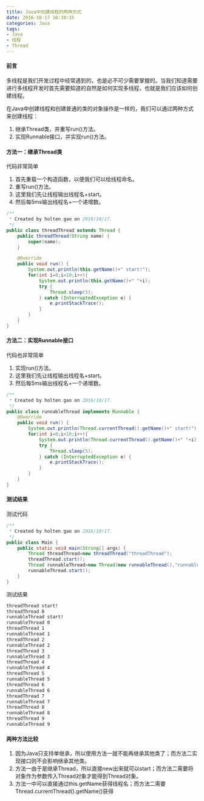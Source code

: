 ```yaml
---
title: Java中创建线程的两种方式
date: 2016-10-17 16:10:15
categories: Java
tags: 
- Java
- 线程
- Thread
---
```


#### 前言
多线程是我们开发过程中经常遇到的，也是必不可少需要掌握的。当我们知道需要进行多线程开发时首先需要知道的自然是如何实现多线程，也就是我们应该如何创建线程。

在Java中创建线程和创建普通的类的对象操作是一样的，我们可以通过两种方式来创建线程：
1. 继承Thread类，并重写run()方法。
2. 实现Runnable接口，并实现run()方法。
<!-- more -->
#### 方法一：继承Thread类
代码非常简单
1. 首先重载一个构造函数，以便我们可以给线程命名。
2. 重写run()方法。
3. 这里我们先让线程输出线程名+start。
4. 然后每5ms输出线程名+一个递增数。

```java
/**
 * Created by holten.gao on 2016/10/17.
 */
public class threadThread extends Thread {
    public threadThread(String name) {
        super(name);
    }

    @Override
    public void run() {
        System.out.println(this.getName()+" start!");
        for(int i=0;i<10;i++){
            System.out.println(this.getName()+" "+i);
            try {
                Thread.sleep(5);
            } catch (InterruptedException e) {
                e.printStackTrace();
            }
        }
    }
}
```

#### 方法二：实现Runnable接口
代码也非常简单
1. 实现run()方法。
2. 这里我们先让线程输出线程名+start。
3. 然后每5ms输出线程名+一个递增数。

```java
/**
 * Created by holten.gao on 2016/10/17.
 */
public class runnableThread implements Runnable {
    @Override
    public void run() {
        System.out.println(Thread.currentThread().getName()+" start!");
        for(int i=0;i<10;i++){
            System.out.println(Thread.currentThread().getName()+" "+i);
            try {
                Thread.sleep(5);
            } catch (InterruptedException e) {
                e.printStackTrace();
            }
        }
    }
}
```

#### 测试结果
测试代码
```java
/**
 * Created by holten.gao on 2016/10/17.
 */
public class Main {
    public static void main(String[] args) {
        Thread threadThread=new threadThread("threadThread");
        threadThread.start();
        Thread runnableThread=new Thread(new runnableThread(),"runnableThread");
        runnableThread.start();
    }
}
```


测试结果
```bash
threadThread start!
threadThread 0
runnableThread start!
runnableThread 0
threadThread 1
runnableThread 1
threadThread 2
runnableThread 2
threadThread 3
runnableThread 3
threadThread 4
runnableThread 4
threadThread 5
runnableThread 5
threadThread 6
runnableThread 6
threadThread 7
runnableThread 7
threadThread 8
runnableThread 8
threadThread 9
runnableThread 9
```

#### 两种方法比较
1. 因为Java只支持单继承，所以使用方法一就不能再继承其他类了；而方法二实现接口则不会影响继承其他类。
2. 方法一由于是继承Thread，所以直接new出来就可以start；而方法二需要将对象作为参数传入Thread对象才能得到Thread对象。
3. 方法一中可以直接通过this.getName获得线程名；而方法二需要Thread.currentThread().getName()获得